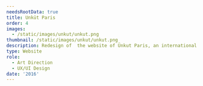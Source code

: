 ```yaml
---
needsRootData: true
title: Unküt Paris
order: 4
images:
  - /static/images/unkut/unkut.png
thumbnail: /static/images/unkut/unkut.png
description: Redesign of  the website of Ünkut Paris, an international sportwears brand.
type: Website
role:
  - Art Direction
  - UX/UI Design
date: '2016'
---
```

